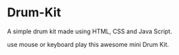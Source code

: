 # Drum-Kit
A simple drum kit made using HTML, CSS and Java Script.

use mouse or keyboard play this awesome mini Drum Kit.
